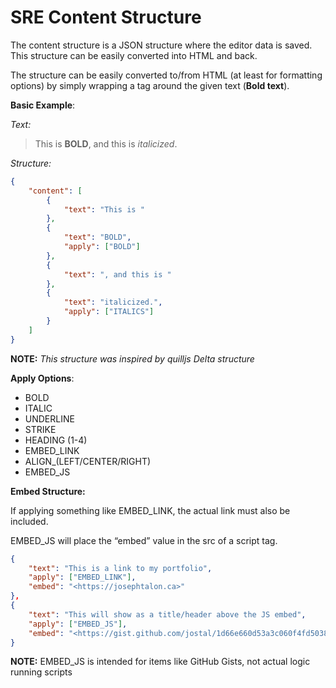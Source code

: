 # SRE Content Structure
The content structure is a JSON structure where the editor data is saved. This structure can be easily converted into HTML and back.

The structure can be easily converted to/from HTML (at least for formatting options) by simply wrapping a tag around the given text (<strong>Bold text</strong>).

**Basic Example**:

_Text:_

> This is **BOLD**, and this is _italicized_.

_Structure:_

```json
{
	"content": [
		{
			"text": "This is "
		},
		{
			"text": "BOLD",
			"apply": ["BOLD"]
		},
		{
			"text": ", and this is "
		},
		{
			"text": "italicized.",
			"apply": ["ITALICS"]
		}
	]
}
```

**NOTE:** _This structure was inspired by quilljs Delta structure_

**Apply Options**:

-   BOLD
-   ITALIC
-   UNDERLINE
-   STRIKE
-   HEADING (1-4)
-   EMBED_LINK
-   ALIGN_(LEFT/CENTER/RIGHT)
-   EMBED_JS

**Embed Structure:**

If applying something like EMBED_LINK, the actual link must also be included.

EMBED_JS will place the “embed” value in the src of a script tag.

```json
{
	"text": "This is a link to my portfolio",
	"apply": ["EMBED_LINK"],
	"embed": "<https://josephtalon.ca>"
},
{
	"text": "This will show as a title/header above the JS embed",
	"apply": ["EMBED_JS"],
	"embed": "<https://gist.github.com/jostal/1d66e660d53a3c060f4fd5038ff22497.js>"
}
```

**NOTE:** EMBED_JS is intended for items like GitHub Gists, not actual logic running scripts